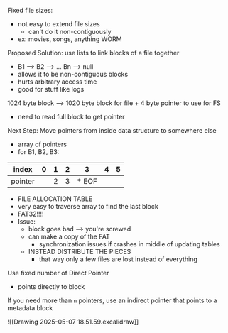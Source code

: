 
Fixed file sizes:
- not easy to extend file sizes
	- can't do it non-contiguously
- ex: movies, songs, anything WORM

Proposed Solution: use lists to link blocks of a file together
- B1 --> B2 --> ... Bn --> null
- allows it to be non-contiguous blocks
- hurts arbitrary access time
- good for stuff like logs

1024 byte block --> 1020 byte block for file + 4 byte pointer to use for FS
- need to read full block to get pointer

Next Step: Move pointers from inside data structure to somewhere else
- array of pointers
- for B1, B2, B3:

| index   | 0   | 1   | 2   | 3     | 4   | 5   |
| ------- | --- | --- | --- | ----- | --- | --- |
| pointer |     | 2   | 3   | * EOF |     |     |

- FILE ALLOCATION TABLE
- very easy to traverse array to find the last block
- FAT32!!!!
- Issue:
	- block goes bad --> you're screwed
	- can make a copy of the FAT
		- synchronization issues if crashes in middle of updating tables
	- INSTEAD DISTRIBUTE THE PIECES
		- that way only a few files are lost instead of everything


Use fixed number of Direct Pointer
- points directly to block

If you need more than `n` pointers, use an indirect pointer that points to a metadata block

![[Drawing 2025-05-07 18.51.59.excalidraw]]

